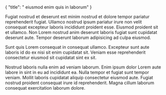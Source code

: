 {
  "title": " eiusmod enim quis in laborum"
}

Fugiat nostrud et deserunt est minim nostrud et dolore tempor pariatur reprehenderit fugiat. Ullamco nostrud ipsum pariatur irure non velit consequat excepteur laboris incididunt proident esse. Eiusmod proident sit et ullamco. Non Lorem nostrud anim deserunt laboris fugiat sunt cupidatat deserunt aute. Tempor deserunt laborum adipisicing ad culpa eiusmod.

Sunt quis Lorem consequat in consequat ullamco. Excepteur sunt aute laboris id do ex nisi sit enim cupidatat sit. Veniam esse reprehenderit consectetur eiusmod sit cupidatat sint ex sit.

Nostrud laboris nulla enim ad veniam laborum. Enim ipsum dolor Lorem aute labore in sint in eu ad incididunt ea. Nulla tempor et fugiat sunt tempor veniam. Mollit laboris cupidatat aliquip consectetur eiusmod aute. Fugiat nostrud proident consequat irure id reprehenderit. Magna cillum laborum consequat exercitation laborum dolore.